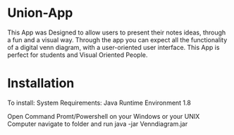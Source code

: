 # Union-App

This App was Designed to allow users to present their notes ideas, through a fun and a visual way. Through the app you can expect all the functionality of a digital venn diagram, with a user-oriented user interface. This App is perfect for students and Visual Oriented People.

# Installation 

To install: System Requirements: Java Runtime Environment 1.8

Open Command Promt/Powershell on your Windows or your UNIX Computer navigate to folder and run java -jar Venndiagram.jar




